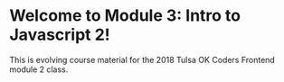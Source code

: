 # Welcome to Module 3: Intro to Javascript 2!

This is evolving course material for the 2018 Tulsa OK Coders Frontend module 2 class.

<!-- Below is the course syllabus for this module.

| Week 1 | Topic |
|---|---|
| 1.1 | Basic Javascript |
- console & debug
- data types
- using javascript in html
| **Week 2** |
| 2.1 | structore and workflow |
-
| **Week 3** |
| 3.1 | Html and CSS Quiz |
| **Week 4** |
| 4.3 | Final Exam | -->
